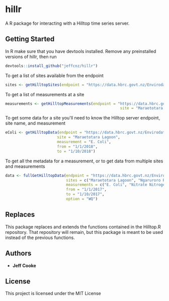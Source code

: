 # hillr

A R package for interacting with a Hilltop time series server.

## Getting Started

In R make sure that you have devtools installed.
Remove any preinstalled versions of hillr, then run

```R
devtools::install_github("jeffcnz/hillr")
```

To get a list of sites available from the endpoint

```R
sites <- getHilltopSites(endpoint = "https://data.hbrc.govt.nz/Envirodata/EMAR.hts?")
```

To get a list of measurements at a site

```R
measurements <- getHilltopMeasurements(endpoint = "https://data.hbrc.govt.nz/Envirodata/EMAR.hts?",
                                                   site = "Maraetotara Lagoon")
```

To get some data for a site you'll need to know the Hilltop server endpoint, site name, and measurement

```R
eColi <- getHilltopData(endpoint = "https://data.hbrc.govt.nz/Envirodata/EMAR.hts?",
                       site = "Maraetotara Lagoon",
                       measurement = "E. Coli",
                       from = "1/1/2018",
                       to = "1/10/2018")
```

To get all the metadata for a measurement, or to get data from multiple sites and measurements

```R
data <- fullGetHilltopData(endpoint = "https://data.hbrc.govt.nz/Envirodata/EMAR.hts?",
                           sites = c("Maraetotara Lagoon", "Ngaruroro River at Fernhill"),
                           measurements = c("E. Coli", "Nitrate Nitrogen"),
                           from = "1/1/2017",
                           to = "1/10/2017",
                           option = "WQ")
```


## Replaces

This package replaces and extends the functions contained in the Hilltop.R repository.  That repository will remain, but this package is meant to be used instead of the previous functions.

## Authors

* **Jeff Cooke**

## License

This project is licensed under the MIT License


